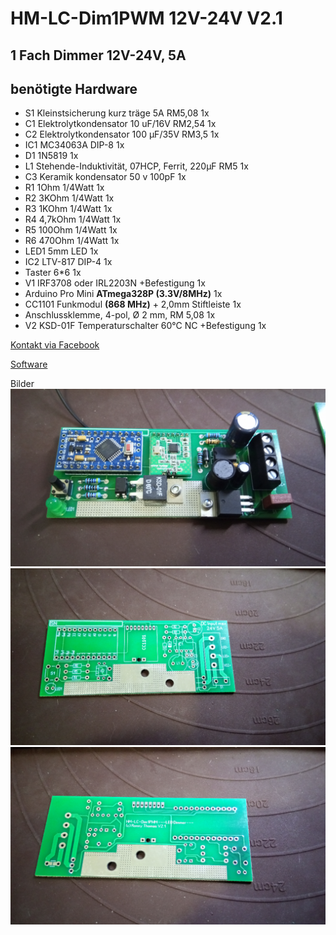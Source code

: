 ﻿# HM-LC-Dim1PWM 12V-24V V2.1
## 1 Fach Dimmer 12V-24V, 5A

## benötigte Hardware
* S1	Kleinstsicherung kurz träge 5A RM5,08			1x
* C1	Elektrolytkondensator 10 uF/16V RM2,54			1x
* C2	Elektrolytkondensator 100 µF/35V RM3,5			1x
* IC1	MC34063A DIP-8						1x
* D1	1N5819							1x
* L1	Stehende-Induktivität, 07HCP, Ferrit, 220µF RM5		1x
* C3	Keramik kondensator 50 v 100pF				1x
* R1	1Ohm 1/4Watt						1x
* R2	3KOhm 1/4Watt						1x
* R3	1KOhm 1/4Watt						1x
* R4	4,7kOhm 1/4Watt						1x
* R5	100Ohm 1/4Watt						1x
* R6	470Ohm 1/4Watt						1x	
* LED1	5mm LED							1x
* IC2	LTV-817 DIP-4						1x
*	Taster 6*6						1x						
* V1	IRF3708 oder IRL2203N +Befestigung			1x
*	Arduino Pro Mini **ATmega328P (3.3V/8MHz)**		1x
*	CC1101 Funkmodul **(868 MHz)** + 2,0mm Stiftleiste	1x
*	Anschlussklemme, 4-pol, Ø 2 mm, RM 5,08			1x
* V2	KSD-01F Temperaturschalter 60°C  NC +Befestigung	1x

[Kontakt via Facebook](https://www.facebook.com/ronny.thomas.83)

[Software](https://github.com/pa-pa/AskSinPP/tree/master/examples/HM-LC-Dim1PWM-CV)



Bilder 
![complete](Images/1.jpg)
![complete](Images/2.jpg)
![complete](Images/3.jpg)

